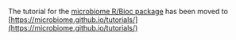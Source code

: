 The tutorial for the [microbiome R/Bioc package](https://github.com/microbiome/microbiome/) has been moved to [https://microbiome.github.io/tutorials/](https://microbiome.github.io/tutorials/)